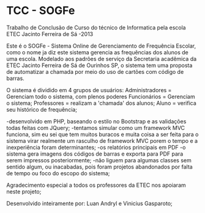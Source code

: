 TCC - SOGFe
===

Trabalho de Conclusão de Curso do técnico de Informatica pela escola ETEC Jacinto Ferreira de Sá
-2013 

Este é o SOGFe - Sistema Online de Gerenciamento de Frequência Escolar, como o nome ja diz este
sistema gerencia as frequências dos alunos de uma escola. Modelado aos padrões de serviço da 
Secretaria acadêmica da ETEC Jacinto Ferreira de Sá de Ourinhos SP, o sistema tem uma proposta de 
automatizar a chamada por meio do uso de cartões com código de barras.

O sistema é dividido em 4 grupos de usuários:
 Administradores = Gerenciam todo o sistema, com plenos poderes
 Funcionários   = Gerenciam o sistema;
 Professores    = realizam a 'chamada' dos alunos;
 Aluno          = verifica seu histórico de frequência; 

-desenvolvido em PHP, baseando o estilo no Bootstrap e as validações todas feitas com JQuery;
-tentamos simular como um framework MVC funciona, sim eu sei que tem muitos buracos e muita coisa
a ser feita para o sistema virar realmente um rasculho de framework MVC porem o tempo e a inexperiência
foram determinantes;
-os relatórios principais em PDF
-o sistema gera imagens dos códigos de barras e exporta para PDF para serem impressos posteriormente;
-não liguem para algumas classes sem sentido algum, ou inacabadas, pois foram projetos abandonados por 
falta de tempo ou foco do escopo do sistema;

Agradecimento especial a todos os professores da ETEC nos apoiaram neste projeto;

Desenvolvido inteiramente por:
Luan Andryl e Vinicius Gasparoto;
